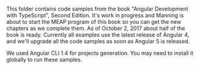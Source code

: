 This folder contains code samples from the book "Angular Development with TypeScript", Second Edition. It's work in progress and Manning is about to start the MEAP program of this book so you can get the new chapters as we complete them. As of October 2, 2017 about half of the book is ready. Currently all examples use the latest release of Angular 4, and we'll upgrade all the code samples as soon as Angular 5 is released.  

We used Angular CLI 1.4 for projects generation. You may need to install it globally to run these samples.
